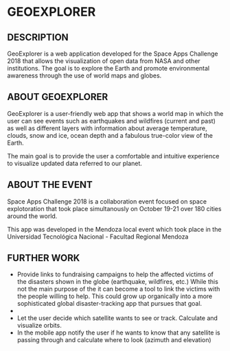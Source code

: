 # GEOEXPLORER

## DESCRIPTION

GeoExplorer is a web application developed for the Space Apps Challenge 2018 that allows the visualization of open data from NASA and other institutions. The goal is to explore the Earth and promote environmental awareness through the use of world maps and globes.

## ABOUT GEOEXPLORER

GeoExplorer is a user-friendly web app that shows a world map in which the user can see events such as earthquakes and wildfires (current and past) as well as different layers with information about average temperature, clouds, snow and ice, ocean depth and a fabulous true-color view of the Earth.

The main goal is to provide the user a comfortable and intuitive experience to visualize updated data referred to our planet. 

## ABOUT THE EVENT

Space Apps Challenge 2018 is a collaboration event focused on space explotoration that took place simultanously on October 19-21 over 180 cities around the world.

This app was developed in the Mendoza local event which took place in the Universidad Tecnológica Nacional - Facultad Regional Mendoza

## FURTHER WORK

* Provide links to fundraising campaigns to help the affected victims of the disasters shown in the globe (earthquake, wildfires, etc.) While this not the main purpose of the it can become a tool to link the victims with the people willing to help. This could grow up organically into a more sophisticated global disaster-tracking app that pursues that goal.
* 
* Let the user decide which satellite wants to see or track. Calculate and visualize orbits. 
* In the mobile app notify the user if he wants to know that any satellite is passing through and calculate where to look (azimuth and elevation)


